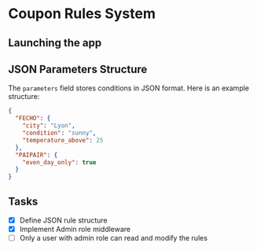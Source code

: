 # Coupon Rules System

## Launching the app

## JSON Parameters Structure

The `parameters` field stores conditions in JSON format. Here is an example structure:

```json
{
  "FECHO": {
    "city": "Lyon",
    "condition": "sunny",
    "temperature_above": 25
  },
  "PAIPAIR": {
    "even_day_only": true
  }
}
```

## Tasks

- [x] Define JSON rule structure
- [x] Implement Admin role middleware
- [ ] Only a user with admin role can read and modify the rules
